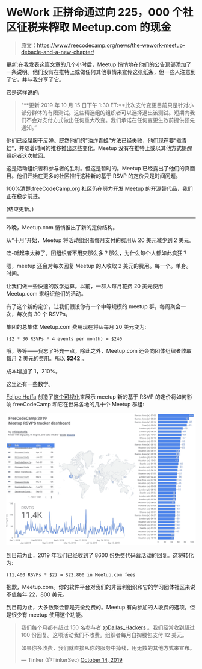 # WeWork 正拼命通过向 225，000 个社区征税来榨取 Meetup.com 的现金

> 原文：<https://www.freecodecamp.org/news/the-wework-meetup-debacle-and-a-new-chapter/>

更新:在我发表这篇文章的几个小时后，Meetup 悄悄地在他们的公告顶部添加了一条说明。他们没有在推特上或做任何其他事情来宣传这张纸条，但一些人注意到了它，并与我分享了它。

它是这样说的:

> "**更新 2019 年 10 月 15 日下午 1:30 ET:**此次支付变更目前只是针对小部分群体的有限测试。这些精选组的组织者可以选择退出该测试。短期内我们不会对支付方式做出任何重大改变。我们承诺在任何变更生效前提供预先通知。”

他们已经屈服于反弹。既然他们的“油炸青蛙”方法已经失败，他们现在要“煮青蛙”，并随着时间的推移推出这些变化。Meetup 没有在推特上或以其他方式提醒组织者这次撤回。

这是活动组织者和参与者的胜利。但这是暂时的。Meetup 已经露出了他们的真面目。他们开始在更多的社区推行这种新的基于 RSVP 的定价只是时间问题。

100%清楚:freeCodeCamp.org 社区仍在努力开发 Meetup 的开源替代品，我们正在稳步前进。

(结束更新。)

* * *

昨晚，Meetup.com 悄悄推出了新的定价结构。

从“十月”开始，Meetup 将活动组织者每月支付的费用从 20 美元减少到 2 美元。

哇-听起来太棒了。团组织者不用交那么多？那么，为什么每个人都如此疯狂？

嗯，meetup 还会对每次回复 Meetup 的人收取 2 美元的费用。每一个。单身。时间。

让我们做一些快速的数学运算。以前，一群人每月花费 20 美元使用 Meetup.com 来组织他们的活动。

有了这个新的定价，让我们假设你有一个中等规模的 meetup 群，每周聚会一次，每次有 30 个 RSVPs。

集团的总集体 Meetup.com 费用现在将从每月 20 美元变为:

```
($2 * 30 RSVPs * 4 events per month) = $240 
```

哦，等等——我忘了补充一点，除此之外，Meetup.com 还会向团体组织者收取每月 2 美元的费用。所以 **$242** 。

成本增加了 1，210%。

这里还有一些数学。

[Felipe Hoffa](https://twitter.com/felipehoffa) 创造了[这个可视化](https://datastudio.google.com/reporting/57a6765c-e846-4294-969f-fbeba53885f0?s=r3k7kdy7Fwo)来展示 meetup 新的基于 RSVP 的定价将如何影响 freeCodeCamp 和它在世界各地的几十个 Meetup 群组:

![EHCjPUoWkAA0-NU](img/257c925fa0c78124b8772bf9a05abf7d.png)

到目前为止，2019 年我们已经收到了 8600 份免费代码营活动的回复。这将转化为:

```
(11,400 RSVPs * $2) = $22,800 in Meetup.com fees
```

抱歉，Meetup.com。你的软件平台对我们的非营利组织和它的学习团体社区来说不值每年 22，800 美元。

到目前为止，大多数聚会都是完全免费的。Meetup 有向参加的人收费的选项，但是很少有 meetup 使用这个功能。

> 我们每个月都有超过 150 名参与者 [@Dallas_Hackers](https://twitter.com/Dallas_Hackers?ref_src=twsrc%5Etfw) 。我们经常收到超过 100 份回复。这项活动我们不收费。组织者每月自掏腰包支付 12 美元。
> 
> 如果你多收费，我们就直接从你的服务中掉线，用无数的其他方式来宣布。
> 
> — Tinker (@TinkerSec) [October 14, 2019](https://twitter.com/TinkerSec/status/1183879641393532929?ref_src=twsrc%5Etfw)